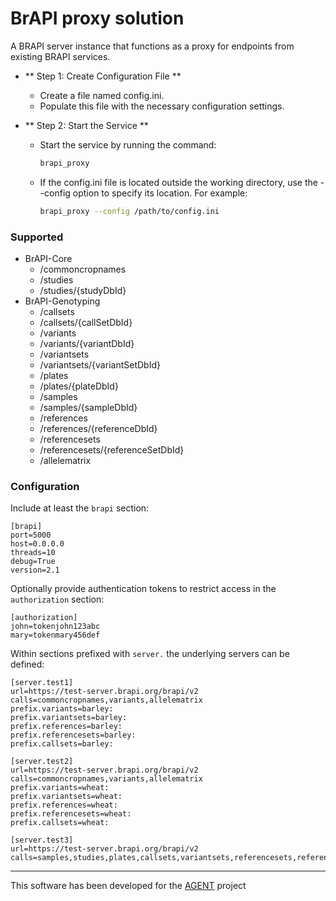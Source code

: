 # BrAPI proxy solution


A BRAPI server instance that functions as a proxy for endpoints from existing BRAPI services.

- ** Step 1: Create Configuration File **
  - Create a file named config.ini.
  - Populate this file with the necessary configuration settings.

- ** Step 2: Start the Service **
  - Start the service by running the command:
    ``` sh
    brapi_proxy
    ```
  - If the config.ini file is located outside the working directory, use the --config option to specify its location. For example:

    ```sh
    brapi_proxy --config /path/to/config.ini
    ```


### Supported

- BrAPI-Core
  - /commoncropnames
  - /studies
  - /studies/{studyDbId}
- BrAPI-Genotyping
  - /callsets
  - /callsets/{callSetDbId}
  - /variants
  - /variants/{variantDbId}
  - /variantsets
  - /variantsets/{variantSetDbId}
  - /plates
  - /plates/{plateDbId}
  - /samples
  - /samples/{sampleDbId}
  - /references
  - /references/{referenceDbId}
  - /referencesets
  - /referencesets/{referenceSetDbId}
  - /allelematrix

### Configuration

Include at least the `brapi` section:
```
[brapi]
port=5000
host=0.0.0.0
threads=10
debug=True
version=2.1
```

Optionally provide authentication tokens to restrict access in the `authorization` section:
```
[authorization]
john=tokenjohn123abc
mary=tokenmary456def
```

Within sections prefixed with `server.` the underlying servers can be defined:
```
[server.test1]
url=https://test-server.brapi.org/brapi/v2
calls=commoncropnames,variants,allelematrix
prefix.variants=barley:
prefix.variantsets=barley:
prefix.references=barley:
prefix.referencesets=barley:
prefix.callsets=barley:

[server.test2]
url=https://test-server.brapi.org/brapi/v2
calls=commoncropnames,variants,allelematrix
prefix.variants=wheat:
prefix.variantsets=wheat:
prefix.references=wheat:
prefix.referencesets=wheat:
prefix.callsets=wheat:

[server.test3]
url=https://test-server.brapi.org/brapi/v2
calls=samples,studies,plates,callsets,variantsets,referencesets,references
```

---
This software has been developed for the [AGENT](https://www.agent-project.eu/) project



